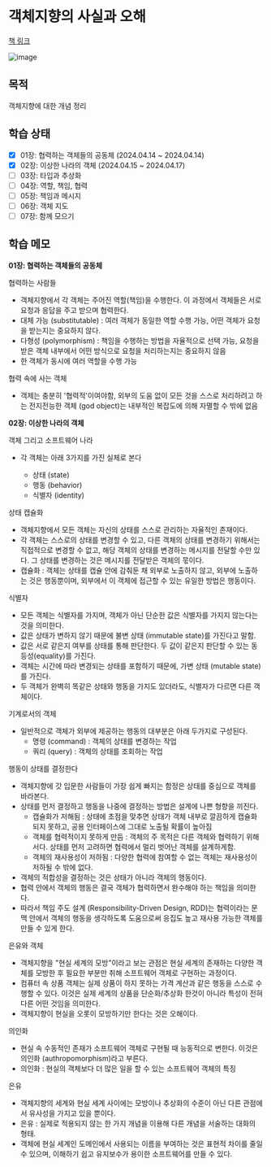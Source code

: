 # 객체지향의 사실과 오해

[책 링크](http://aladin.kr/p/aGexE)

![image](https://github.com/junah201/junah201/assets/75025529/7b4333c4-b024-484b-964f-1c6b0fbdbf55)

## 목적

객체지향에 대한 개념 정리

## 학습 상태

- [x] 01장: 협력하는 객체들의 공동체 (2024.04.14 ~ 2024.04.14)
- [x] 02장: 이상한 나라의 객체 (2024.04.15 ~ 2024.04.17)
- [ ] 03장: 타입과 추상화
- [ ] 04장: 역할, 책임, 협력
- [ ] 05장: 책임과 메시지
- [ ] 06장: 객체 지도
- [ ] 07장: 함께 모으기

## 학습 메모

**01장: 협력하는 객체들의 공동체**

협력하는 사람들

- 객체지향에서 각 객체는 주어진 역할(책임)을 수행한다. 이 과정에서 객체들은 서로 요청과 응답을 주고 받으며 협력한다.
- 대체 가능 (substitutable) : 여러 객체가 동일한 역할 수행 가능, 어떤 객체가 요청을 받는지는 중요하지 않다.
- 다형성 (polymorphism) : 책임을 수행하는 방법을 자율적으로 선택 가능, 요청을 받은 객체 내부에서 어떤 방식으로 요청을 처리하는지는 중요하지 않음
- 한 객체가 동시에 여러 역할을 수행 가능

협력 속에 사는 객체

- 객제는 충분히 '협력적'이여야함, 외부의 도움 없이 모든 것을 스스로 처리하려고 하는 전지전능한 객체 (god object)는 내부적인 복잡도에 의해 자멸할 수 밖에 없음

**02장: 이상한 나라의 객체**

객체 그리고 소프트웨어 나라

- 각 객체는 아래 3가지를 가진 실체로 본다

  - 상태 (state)
  - 행동 (behavior)
  - 식별자 (identity)

상태 캡슐화

- 객체지향에서 모든 객체는 자신의 상태를 스스로 관리하는 자율적인 존재이다.
- 각 객체는 스스로의 상태를 변경할 수 있고, 다른 객체의 상태를 변경하기 위해서는 직접적으로 변경할 수 없고, 해당 객체의 상태를 변경하는 메시지를 전달할 수만 있다. 그 상태를 변경하는 것은 메시지를 전달받은 객체의 묷이다.
- 캡슐화 : 객체는 상태를 캡슐 안에 감춰둔 채 외부로 노출하지 않고, 외부에 노출하는 것은 행동뿐이며, 외부에서 이 객체에 접근할 수 있는 유일한 방법은 행동이다.

식별자

- 모든 객체는 식별자를 가지며, 객체가 아닌 단순한 값은 식별자를 가지지 않는다는 것을 의미한다.
- 값은 상태가 변하지 않기 때문에 불변 상태 (immutable state)를 가진다고 말함.
- 값은 서로 같은지 여부를 상태를 통해 판단한다. 두 값이 같은지 판단할 수 있는 동등성(equality)를 가진다.
- 객체는 시간에 따라 변경되는 상태를 포함하기 때문에, 가변 상태 (mutable state)를 가진다.
- 두 객체가 완벽히 똑같은 상태와 행동을 가지도 있더라도, 식별자가 다르면 다른 객체이다.

기계로서의 객체

- 일반적으로 객체가 외부에 제공하는 행동의 대부분은 아래 두가지로 구성된다.
  - 명령 (command) : 객체의 상태를 변경하는 작업
  - 쿼리 (query) : 객체의 상태를 조회하는 작업

행동이 상태를 결정한다

- 객체지향에 갓 입문한 사람들이 가장 쉽게 빠지는 함정은 상태를 중심으로 객체를 바라본다.
- 상태를 먼저 결정하고 행동을 나중에 결정하는 방법은 설계에 나쁜 형향을 끼진다.
  - 캡슐화가 저해됨 : 상태에 초점을 맞추면 상태가 객체 내부로 깔끔하게 캡슐화 되지 못하고, 공용 인터페이스에 그대로 노출될 확률이 높아짐
  - 객체를 협력적이지 못하게 만듬 : 객체의 주 목적은 다른 객체와 협력하기 위해서다. 상태를 먼저 고려하면 협력에서 멀리 벗어난 객체를 설계하게함.
  - 객체의 재사용성이 저하됨 : 다양한 협력에 참여할 수 없는 객체는 재사용성이 저하될 수 밖에 없다.
- 객체의 적합성을 결정하는 것은 상태가 아니라 객체의 행동이다.
- 협력 안에서 객체의 행동은 결국 객체가 협력하면서 완수해야 하는 책임을 의미한다.
- 따라서 책임 주도 설계 (Responsibility-Driven Design, RDD)는 협력이라는 문맥 안에서 객체의 행동을 생각하도록 도움으로써 응집도 높고 재사용 가능한 객체를 만들 수 있게 한다.

은유와 객체

- 객체지향을 "현실 세계의 모방"이라고 보는 관점은 현실 세계의 존재하는 다양한 객체를 모방한 후 필요한 부분만 취해 소프트웨어 객체로 구현하는 과정이다.
- 컴퓨터 속 상품 객체는 실제 상품이 하지 못하는 가격 계산과 같은 행동을 스스로 수행할 수 있다. 이것은 실제 세계의 상품을 단순화/추상화 한것이 아니라 특성이 전혀 다른 어떤 것임을 의미한다.
- 객체지향이 현실을 오롯이 모방하기만 한다는 것은 오해이다.

의인화

- 현실 속 수동적인 존재가 소프트웨어 객체로 구현될 때 능동적으로 변한다. 이것은 의인화 (authropomorphism)라고 부른다.
- 의인화 : 현실의 객체보다 더 많은 일을 할 수 있는 소프트웨어 객체의 특징

은유

- 객체지향의 세계와 현실 세계 사이에는 모방이나 추상화의 수준이 아닌 다른 관점에서 유사성을 가지고 있을 뿐이다.
- 은유 : 실제로 적용되지 않는 한 가지 개념을 이용해 다른 개념을 서술하는 대화의 형태.
- 객체에 현실 세계인 도메인에서 사용되는 이름을 부여하는 것은 표현적 차이를 줄일 수 있으며, 이해하기 쉽고 유지보수가 용이한 소프트웨어를 만들 수 있다.
